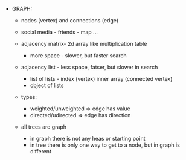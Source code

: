 - GRAPH:

  - nodes (vertex) and connections (edge)
  - social media - friends - map ...
  - adjacency matrix- 2d array like multiplication table
    - more space - slower, but faster search
  - adjacency list - less space, fatser, but slower in search

    - list of lists - index (vertex) inner array (connected vertex)
    - object of lists

  - types:

    - weighted/unweighted => edge has value
    - directed/udirected => edge has direction

  - all trees are graph
    - in graph there is not any heas or starting point
    - in tree there is only one way to get to a node, but in graph is different

